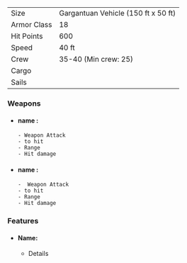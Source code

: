 |             |                                     |
| ----------- | ----------------------------------- |
| Size        | Gargantuan Vehicle (150 ft x 50 ft) |
| Armor Class | 18                                  |
| Hit Points  | 600                                 |
| Speed       | 40 ft                               |
| Crew        | 35-40 (Min crew: 25)                |
| Cargo       |                                     |
| Sails       |                                     |

### Weapons
- #### name :
	  - Weapon Attack
	  - to hit
	  - Range
	  - Hit damage
- #### name :
	  -  Weapon Attack
	  - to hit
	  - Range
	  - Hit damage

### Features
- #### Name:
	- Details